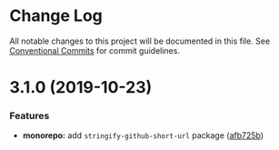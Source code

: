 # Change Log

All notable changes to this project will be documented in this file.
See [Conventional Commits](https://conventionalcommits.org) for commit guidelines.

# 3.1.0 (2019-10-23)


### Features

* **monorepo:** add `stringify-github-short-url` package ([afb725b](https://github.com/tunnckoCore/opensource/commit/afb725b5ab7e55928fb47166462ce9761a96c1dc))
